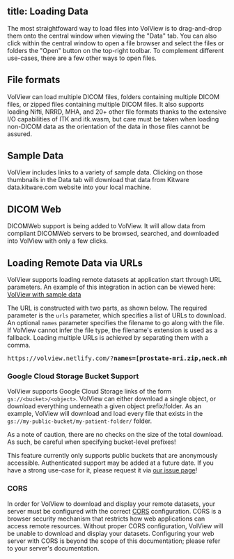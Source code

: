 title: Loading Data
----

The most straightfoward way to load files into VolView is to drag-and-drop them onto the central window when viewing the "Data" tab.   You can also click within the central window to open a file browser and select the files or folders the "Open" button on the top-right toolbar. To complement different use-cases, there are a few other ways to open files.

## File formats

VolView can load multiple DICOM files, folders containing multiple DICOM files, or zipped files containing multiple DICOM files.   It also supports loading Nifti, NRRD, MHA, and 20+ other file formats thanks to the extensive I/O capabilities of ITK and itk.wasm, but care must be taken when loading non-DICOM data as the orientation of the data in those files cannot be assured.

## Sample Data

VolView includes links to a variety of sample data.  Clicking on those thumbnails in the Data tab will download that data from Kitware data.kitware.com website into your local machine.

## DICOM Web

DICOMWeb support is being added to VolView.  It will allow data from compliant DICOMWeb servers to be browsed, searched, and downloaded into VolView with only a few clicks.

## Loading Remote Data via URLs

VolView supports loading remote datasets at application start through URL parameters. An example of this integration in action can be viewed here: [VolView with sample data](https://volview.netlify.com/?names=[prostate-mri.zip,neck.mha]&urls=[https://data.kitware.com/api/v1/item/63527c7311dab8142820a338/download,https://data.kitware.com/api/v1/item/620db4b84acac99f42e75420/download])

The URL is constructed with two parts, as shown below. The required parameter is the `urls` parameter, which specifies a list of URLs to download. An optional `names` parameter specifies the filename to go along with the file. If VolView cannot infer the file type, the filename's extension is used as a fallback. Loading multiple URLs is achieved by separating them with a comma.

<pre>
https://volview.netlify.com/?<strong>names=[prostate-mri.zip,neck.mha]</strong>&<strong>urls=[https://data.kitware.com/api/v1/item/63527c7311dab8142820a338/download,https://data.kitware.com/api/v1/item/620db4b84acac99f42e75420/download]</strong>
</pre>

### Google Cloud Storage Bucket Support

VolView supports Google Cloud Storage links of the form `gs://<bucket>/<object>`. VolView can either download a single object,
or download everything underneath a given object prefix/folder. As an example, VolView will download and load every file that
exists in the `gs://my-public-bucket/my-patient-folder/` folder.

As a note of caution, there are no checks on the size of the total download. As such, be careful when specifying bucket-level prefixes!

This feature currently only supports public buckets that are anonymously accessible. Authenticated support may be added at a future date.
If you have a strong use-case for it, please request it via [our issue page](https://github.com/Kitware/VolView/issues)!

### CORS

In order for VolView to download and display your remote datasets, your server must be configured with the correct [CORS](https://developer.mozilla.org/en-US/docs/Web/HTTP/CORS) configuration. CORS is a browser security mechanism that restricts how web applications can access remote resources. Without proper CORS configuration, VolView will be unable to download and display your datasets. Configuring your web server with CORS is beyond the scope of this documentation; please refer to your server's documentation.